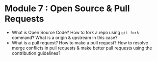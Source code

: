 # Module 7 : Open Source & Pull Requests

- What is Open Source Code? How to fork a repo using `git fork` command? What is a origin & upstream in this case?
- What is a pull request? How to make a pull request? How to resolve merge conflicts in pull requests & make better pull requests using the contribution guidelines?
